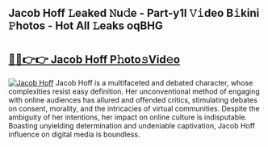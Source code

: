 ## Jacob Hoff 𝙻eaked 𝙽u𝚍e - Part-y1l 𝚅𝚒deo B𝚒kini 𝙿hotos - Hot All 𝙻eaks oqBHG

# <h2><a href="http://ld59djq.urlbe.top/?page=Jacob+Hoff">🔗🔗👉👉 Jacob Hoff P𝚑oto𝚜Vid𝚎o</a></h2>

[![Jacob Hoff](https://i.imgur.com/eBuTRDB.gif)](http://ld59djq.urlbe.top/?page=Jacob+Hoff)
Jacob Hoff is a multifaceted and debated character, whose complexities resist easy definition. Her unconventional method of engaging with online audiences has allured and offended critics, stimulating debates on consent, morality, and the intricacies of virtual communities. Despite the ambiguity of her intentions, her impact on online culture is indisputable. Boasting unyielding determination and undeniable captivation, Jacob Hoff influence on digital media is boundless.
